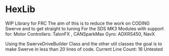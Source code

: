 # HexLib
WIP Library for FRC
The aim of this is to reduce the work on CODING Swerve and to get straight to tuning
For the SDS MK3 Modules with support for:
Motor Controllers: TalonFX , CANSparkMax
Gyro: ADXRS450, NavX

Using the SwerveDriveBuilder Class and the other util classes the goal is to make Swerve in less than 20 lines of code.
Current Line Count: 16
Untested
